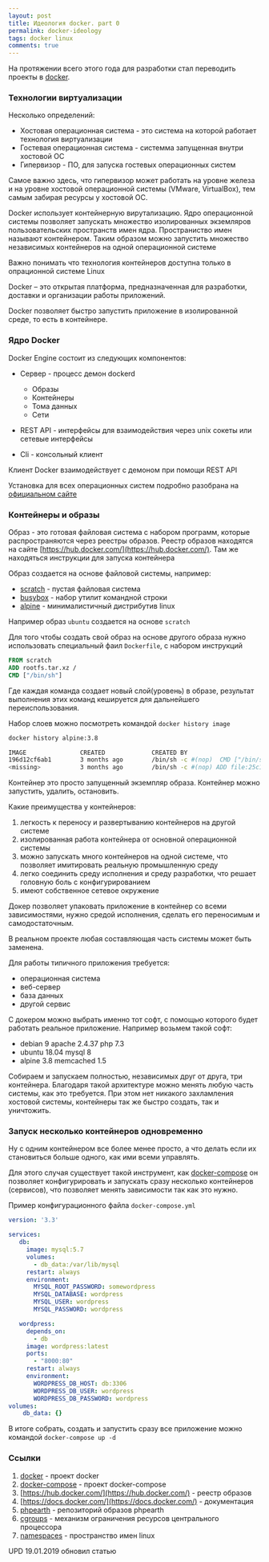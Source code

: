 ```yaml
--- 
layout: post 
title: Идеология docker. part 0
permalink: docker-ideology
tags: docker linux
comments: true
---
```


На протяжении всего этого года для разработки стал переводить проекты в [docker](https:/docker.com/).

### Технологии виртуализации

Несколько определений:

- Хостовая операционная система - это система на которой работает технология виртуализации
- Гостевая операционная система - системма запущенная внутри хостовой ОС
- Гипервизор - ПО, для запуска гостевых операционных систем

Самое важно здесь, что гипервизор может работать на уровне железа и на уровне хостовой операционной системы (VMware, VirtualBox),
тем самым забирая ресурсы у хостовой ОС.

Docker использует контейнерную вирутализацию. Ядро операционной системы позволяет запускать множество изолированных
экземляров пользовательских пространств имен ядра. Пространиство имен называют контейнером.
Таким образом можно запустить множество независимых контейнеров на одной операционной системе

Важно понимать что технология контейнеров доступна только в опрационной системе Linux

Docker – это открытая платформа, предназначенная для разработки, доставки и организации работы приложений. 

Docker позволяет быстро запустить приложение в изолированной среде, то есть в контейнере.

### Ядро Docker

Docker Engine состоит из следующих компонентов:

- Сервер - процесс демон dockerd

    - Образы
    - Контейнеры
    - Тома данных
    - Сети
- REST API - интерфейсы для взаимодействия через unix сокеты или сетевые интерфейсы
- Cli - консольный клиент

Клиент Docker взаимодействует с демоном при помощи REST API

Установка для всех операционных систем подробно разобрана на [официальном сайте](https://docs.docker.com/install/)

### Контейнеры и образы

Образ - это готовая файловая система с набором программ, которые распространяются через реестры образов.
Реестр образов находятся на сайте [https://hub.docker.com/](https://hub.docker.com/). Там же находяться инструкции для запуска контейнера

Образ создается на основе файловой системы, например:

- [scratch](https://hub.docker.com/_/scratch) - пустая файловая система
- [busybox](https://hub.docker.com/_/busybox) - набор утилит командной строки
- [alpine](https://hub.docker.com/_/alpine) - минималистичный дистрибутив linux

Например образ `ubuntu` создается на основе `scratch`

Для того чтобы создать свой образ на основе другого образа нужно использовать специальный фаил `Dockerfile`, c набором
инструкций

~~~dockerfile
FROM scratch
ADD rootfs.tar.xz /
CMD ["/bin/sh"]
~~~
Где каждая команда создает новый слой(уровень) в образе, результат выполнения этих команд кешируется для дальнейшего переиспользования.

Набор слоев можно посмотреть командой `docker history image`

~~~bash
docker history alpine:3.8

IMAGE               CREATED             CREATED BY                                      SIZE                COMMENT
196d12cf6ab1        3 months ago        /bin/sh -c #(nop)  CMD ["/bin/sh"]              0B                  
<missing>           3 months ago        /bin/sh -c #(nop) ADD file:25c10b1d1b41d46a1…   4.41MB  
~~~

Контейнер это просто запущенный экземпляр образа. Контейнер можно запустить, удалить, остановить.

Какие преимущества у контейнеров:
1. легкость к переносу и развертыванию контейнеров на другой системе
2. изолированная работа контейнера от основной операционной системы
3. можно запускать много контейнеров на одной системе, что позволяет имитировать реальную промышленную среду
4. легко соединить среду исполнения и среду разработки, что решает головную боль с конфигурированием
5. имеют собственное сетевое окружение

Докер позволяет упаковать приложение в контейнер со всеми зависимостями, нужно средой исполнения, сделать его переносимым
и самодостаточным.

В реальном проекте любая составляющая часть системы может быть заменена.

Для работы типичного приложения требуется:

- операционная система
- веб-сервер
- база данных
- другой сервис

С докером можно выбрать именно тот софт, с помощью которого будет работать реальное приложение. 
Например возьмем такой софт:
- debian 9 apache 2.4.37 php 7.3
- ubuntu 18.04 mysql 8
- alpine 3.8 memcached 1.5

Собираем и запускаем полностью, независимых друг от друга, три контейнера. Благодаря такой архитектуре можно менять
любую часть системы, как это требуется. При этом нет никакого захламления хостовой системы, контейнеры так же быстро
создать, так и уничтожить.

### Запуск несколько контейнеров одновременно

Ну с одним контейнером все более менее просто, а что делать если их становиться больше одного, как ими всеми управлять.

Для этого случая существует такой инструмент, как [docker-compose](https://docs.docker.com/compose/) он позволяет конфигурировать и запускать
сразу несколько контейнеров (сервисов), что позволяет менять зависимости так как это нужно.

Пример конфигурационного файла `docker-compose.yml`

~~~yaml
version: '3.3'

services:
   db:
     image: mysql:5.7
     volumes:
       - db_data:/var/lib/mysql
     restart: always
     environment:
       MYSQL_ROOT_PASSWORD: somewordpress
       MYSQL_DATABASE: wordpress
       MYSQL_USER: wordpress
       MYSQL_PASSWORD: wordpress

   wordpress:
     depends_on:
       - db
     image: wordpress:latest
     ports:
       - "8000:80"
     restart: always
     environment:
       WORDPRESS_DB_HOST: db:3306
       WORDPRESS_DB_USER: wordpress
       WORDPRESS_DB_PASSWORD: wordpress
volumes:
    db_data: {}
~~~

В итоге собрать, создать и запустить сразу все приложение можно командой `docker-compose up -d`

### Ссылки

1. [docker](https:/docker.com/) - проект docker
1. [docker-compose](https://docs.docker.com/compose/) - проект docker-compose
1. [https://hub.docker.com/](https://hub.docker.com/) - реестр образов
1. [https://docs.docker.com/](https://docs.docker.com/) - документация
1. [phpearth](https://github.com/phpearth/docker-php) - репозиторий образов phpearth
1. [cgroups](https://ru.wikipedia.org/wiki/Cgroups) - механизм ограничения ресурсов центрального процессора
1. [namespaces](https://ru.wikipedia.org/wiki/%D0%9F%D1%80%D0%BE%D1%81%D1%82%D1%80%D0%B0%D0%BD%D1%81%D1%82%D0%B2%D0%BE_%D0%B8%D0%BC%D1%91%D0%BD_(Linux)) - пространство имен linux


UPD 19.01.2019 обновил статью





   


 



 